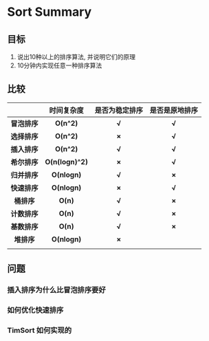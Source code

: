 # Sort Summary

## 目标

1. 说出10种以上的排序算法, 并说明它们的原理
2. 10分钟内实现任意一种排序算法

## 比较

|              |  **时间复杂度**  | **是否为稳定排序** | **是否是原地排序** |
| :----------: | :--------------: | :----------------: | :----------------: |
| **冒泡排序** |    **O(n^2)**    |       **√**        |       **√**        |
| **选择排序** |    **O(n^2)**    |       **×**        |       **√**        |
| **插入排序** |    **O(n^2)**    |       **√**        |       **√**        |
| **希尔排序** | **O(n(logn)^2)** |       **×**        |       **√**        |
| **归并排序** |   **O(nlogn)**   |       **√**        |       **×**        |
| **快速排序** |   **O(nlogn)**   |       **×**        |       **√**        |
|  **桶排序**  |     **O(n)**     |       **√**        |       **×**        |
| **计数排序** |     **O(n)**     |       **√**        |       **×**        |
| **基数排序** |     **O(n)**     |       **√**        |       **×**        |
|  **堆排序**  |   **O(nlogn)**   |       **×**        |                    |
|              |                  |                    |                    |




## 问题

### 插入排序为什么比冒泡排序要好


### 如何优化快速排序

### TimSort 如何实现的



